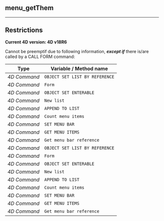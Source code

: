 ﻿## menu_getThem---## Restrictions**Current 4D version: 4D v18R6**Cannot be preemptif due to following information, ***except if*** there is/are called by a CALL FORM command:|Type|Variable / Method name||------|------||*4D Command*|`OBJECT SET LIST BY REFERENCE`||*4D Command*|`Form`||*4D Command*|`OBJECT SET ENTERABLE`||*4D Command*|`New list`||*4D Command*|`APPEND TO LIST`||*4D Command*|`Count menu items`||*4D Command*|`SET MENU BAR`||*4D Command*|`GET MENU ITEMS`||*4D Command*|`Get menu bar reference`||*4D Command*|`OBJECT SET LIST BY REFERENCE`||*4D Command*|`Form`||*4D Command*|`OBJECT SET ENTERABLE`||*4D Command*|`New list`||*4D Command*|`APPEND TO LIST`||*4D Command*|`Count menu items`||*4D Command*|`SET MENU BAR`||*4D Command*|`GET MENU ITEMS`||*4D Command*|`Get menu bar reference`|